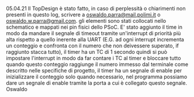 05.04.21 
Il TopDesign è stato fatto, in caso di perplessità o chiarimenti non presenti in questo log, scrivere a oswaldo.parra@mail.polimi.it o oswaldo.w.parra@gmail.com.
gli elementi sono stati collocati nello schematico e mappati nei pin fisici dello PSoC.
E' stato aggiunto il time in modo da mandare il segnale di timeout tramite un'interrupt di priorità più alta rispetto a quello inerente alla UART (E.G. ad ogni interrupt incrementa un conteggio e confronta con il numero che non deìvessere superato, if raggiunto stacca tutto), il timer ha un TC di 1 secondo quindi si può impostare l'interrupt in modo da far contare i TC al timer e bloccare tutto quando questo conteggio raggiunge il numero immesso dal terminale come descritto nelle specifiche di progetto, il timer ha un segnale di enable per inizializzare il conteggio solo quando necessario, nel programma possiamo dare un segnale di enable tramite la porta a cui è collegato questo segnale.
Oswaldo
